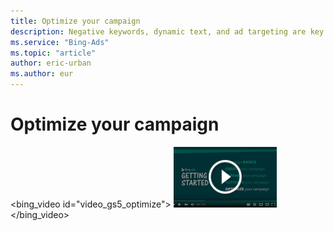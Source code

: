 ```yaml
---
title: Optimize your campaign
description: Negative keywords, dynamic text, and ad targeting are key tools that you can use to optimize your campaign. (English only)
ms.service: "Bing-Ads"
ms.topic: "article"
author: eric-urban
ms.author: eur
---
```


# Optimize your campaign

<bing_video id="video_gs5_optimize">
    ![Optimize your campaign](../images/BA_VideoThumb_GS_optimize.png)
  </bing_video>

